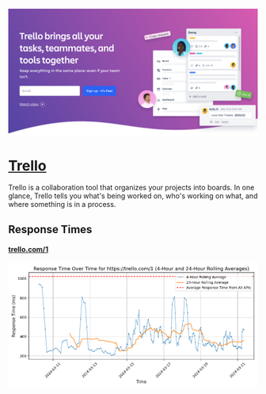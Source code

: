 [![Visit Trello](imagePreview.png)](https://developer.atlassian.com/cloud/trello)

# [Trello](https://developer.atlassian.com/cloud/trello)

Trello is a collaboration tool that organizes your projects into boards. In one glance, Trello tells you what's being worked on, who's working on what, and where something is in a process.

## Response Times

#### [trello.com/1](https://trello.com/1)

![trello.com/1](response-time-charts/7472656c6c6f2e636f6d2f31.png)
